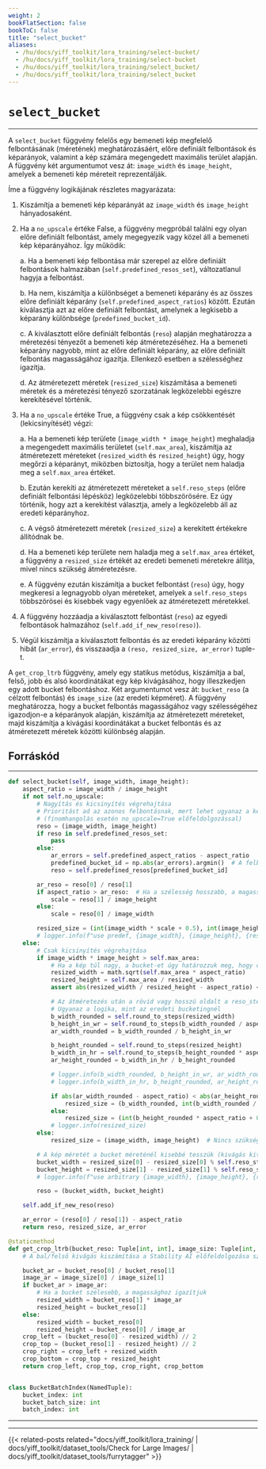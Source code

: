 ```yaml
---
weight: 2
bookFlatSection: false
bookToC: false
title: "select_bucket"
aliases:
  - /hu/docs/yiff_toolkit/lora_training/select-bucket/
  - /hu/docs/yiff_toolkit/lora_training/select-bucket
  - /hu/docs/yiff_toolkit/lora_training/select_bucket/
  - /hu/docs/yiff_toolkit/lora_training/select_bucket
---
```


<!--markdownlint-disable MD025 -->

# `select_bucket`

---

A `select_bucket` függvény felelős egy bemeneti kép megfelelő felbontásának (méretének) meghatározásáért, előre definiált felbontások és képarányok, valamint a kép számára megengedett maximális terület alapján. A függvény két argumentumot vesz át: `image_width` és `image_height`, amelyek a bemeneti kép méreteit reprezentálják.

Íme a függvény logikájának részletes magyarázata:

1. Kiszámítja a bemeneti kép képarányát az `image_width` és `image_height` hányadosaként.

2. Ha a `no_upscale` értéke False, a függvény megpróbál találni egy olyan előre definiált felbontást, amely megegyezik vagy közel áll a bemeneti kép képarányához. Így működik:

   a. Ha a bemeneti kép felbontása már szerepel az előre definiált felbontások halmazában (`self.predefined_resos_set`), változatlanul hagyja a felbontást.

   b. Ha nem, kiszámítja a különbséget a bemeneti képarány és az összes előre definiált képarány (`self.predefined_aspect_ratios`) között. Ezután kiválasztja azt az előre definiált felbontást, amelynek a legkisebb a képarány különbsége (`predefined_bucket_id`).

   c. A kiválasztott előre definiált felbontás (`reso`) alapján meghatározza a méretezési tényezőt a bemeneti kép átméretezéséhez. Ha a bemeneti képarány nagyobb, mint az előre definiált képarány, az előre definiált felbontás magasságához igazítja. Ellenkező esetben a szélességhez igazítja.

   d. Az átméretezett méretek (`resized_size`) kiszámítása a bemeneti méretek és a méretezési tényező szorzatának legközelebbi egészre kerekítésével történik.

3. Ha a `no_upscale` értéke True, a függvény csak a kép csökkentését (lekicsinyítését) végzi:

   a. Ha a bemeneti kép területe (`image_width * image_height`) meghaladja a megengedett maximális területet (`self.max_area`), kiszámítja az átméretezett méreteket (`resized_width` és `resized_height`) úgy, hogy megőrzi a képarányt, miközben biztosítja, hogy a terület nem haladja meg a `self.max_area` értéket.

   b. Ezután kerekíti az átméretezett méreteket a `self.reso_steps` (előre definiált felbontási lépésköz) legközelebbi többszörösére. Ez úgy történik, hogy azt a kerekítést választja, amely a legközelebb áll az eredeti képarányhoz.

   c. A végső átméretezett méretek (`resized_size`) a kerekített értékekre állítódnak be.

   d. Ha a bemeneti kép területe nem haladja meg a `self.max_area` értéket, a függvény a `resized_size` értékét az eredeti bemeneti méretekre állítja, mivel nincs szükség átméretezésre.

   e. A függvény ezután kiszámítja a bucket felbontást (`reso`) úgy, hogy megkeresi a legnagyobb olyan méreteket, amelyek a `self.reso_steps` többszörösei és kisebbek vagy egyenlőek az átméretezett méretekkel.

4. A függvény hozzáadja a kiválasztott felbontást (`reso`) az egyedi felbontások halmazához (`self.add_if_new_reso(reso)`).

5. Végül kiszámítja a kiválasztott felbontás és az eredeti képarány közötti hibát (`ar_error`), és visszaadja a `(reso, resized_size, ar_error)` tuple-t.

A `get_crop_ltrb` függvény, amely egy statikus metódus, kiszámítja a bal, felső, jobb és alsó koordinátákat egy kép kivágásához, hogy illeszkedjen egy adott bucket felbontáshoz. Két argumentumot vesz át: `bucket_reso` (a célzott felbontás) és `image_size` (az eredeti képméret). A függvény meghatározza, hogy a bucket felbontás magasságához vagy szélességéhez igazodjon-e a képarányok alapján, kiszámítja az átméretezett méreteket, majd kiszámítja a kivágási koordinátákat a bucket felbontás és az átméretezett méretek közötti különbség alapján.

## Forráskód

---

```python
def select_bucket(self, image_width, image_height):
    aspect_ratio = image_width / image_height
    if not self.no_upscale:
        # Nagyítás és kicsinyítés végrehajtása
        # Prioritást ad az azonos felbontásnak, mert lehet ugyanaz a képarány
        # (finomhangolás esetén no_upscale=True előfeldolgozással)
        reso = (image_width, image_height)
        if reso in self.predefined_resos_set:
            pass
        else:
            ar_errors = self.predefined_aspect_ratios - aspect_ratio
            predefined_bucket_id = np.abs(ar_errors).argmin()  # A felbontáson kívül a legkisebb képarány hibával rendelkező
            reso = self.predefined_resos[predefined_bucket_id]

        ar_reso = reso[0] / reso[1]
        if aspect_ratio > ar_reso:  # Ha a szélesség hosszabb, a magassághoz igazítjuk
            scale = reso[1] / image_height
        else:
            scale = reso[0] / image_width

        resized_size = (int(image_width * scale + 0.5), int(image_height * scale + 0.5))
        # logger.info(f"use predef, {image_width}, {image_height}, {reso}, {resized_size}")
    else:
        # Csak kicsinyítés végrehajtása
        if image_width * image_height > self.max_area:
            # Ha a kép túl nagy, a bucket-et úgy határozzuk meg, hogy csökkentjük a képarányt megtartva
            resized_width = math.sqrt(self.max_area * aspect_ratio)
            resized_height = self.max_area / resized_width
            assert abs(resized_width / resized_height - aspect_ratio) < 1e-2, "a képarány illegális"

            # Az átméretezés után a rövid vagy hosszú oldalt a reso_steps többszörösévé tesszük: azt választjuk, amelyiknek kisebb a képarány különbsége
            # Ugyanaz a logika, mint az eredeti bucketingnél
            b_width_rounded = self.round_to_steps(resized_width)
            b_height_in_wr = self.round_to_steps(b_width_rounded / aspect_ratio)
            ar_width_rounded = b_width_rounded / b_height_in_wr

            b_height_rounded = self.round_to_steps(resized_height)
            b_width_in_hr = self.round_to_steps(b_height_rounded * aspect_ratio)
            ar_height_rounded = b_width_in_hr / b_height_rounded

            # logger.info(b_width_rounded, b_height_in_wr, ar_width_rounded)
            # logger.info(b_width_in_hr, b_height_rounded, ar_height_rounded)

            if abs(ar_width_rounded - aspect_ratio) < abs(ar_height_rounded - aspect_ratio):
                resized_size = (b_width_rounded, int(b_width_rounded / aspect_ratio + 0.5))
            else:
                resized_size = (int(b_height_rounded * aspect_ratio + 0.5), b_height_rounded)
            # logger.info(resized_size)
        else:
            resized_size = (image_width, image_height)  # Nincs szükség átméretezésre

        # A kép méretét a bucket méreténél kisebbé tesszük (kivágás kitöltés nélkül)
        bucket_width = resized_size[0] - resized_size[0] % self.reso_steps
        bucket_height = resized_size[1] - resized_size[1] % self.reso_steps
        # logger.info(f"use arbitrary {image_width}, {image_height}, {resized_size}, {bucket_width}, {bucket_height}")

        reso = (bucket_width, bucket_height)

    self.add_if_new_reso(reso)

    ar_error = (reso[0] / reso[1]) - aspect_ratio
    return reso, resized_size, ar_error

@staticmethod
def get_crop_ltrb(bucket_reso: Tuple[int, int], image_size: Tuple[int, int]):
    # A bal/felső kivágás kiszámítása a Stability AI előfeldolgozása szerint. A jobb oldali kivágás a tükrözési augmentációhoz számítódik.

    bucket_ar = bucket_reso[0] / bucket_reso[1]
    image_ar = image_size[0] / image_size[1]
    if bucket_ar > image_ar:
        # Ha a bucket szélesebb, a magassághoz igazítjuk
        resized_width = bucket_reso[1] * image_ar
        resized_height = bucket_reso[1]
    else:
        resized_width = bucket_reso[0]
        resized_height = bucket_reso[0] / image_ar
    crop_left = (bucket_reso[0] - resized_width) // 2
    crop_top = (bucket_reso[1] - resized_height) // 2
    crop_right = crop_left + resized_width
    crop_bottom = crop_top + resized_height
    return crop_left, crop_top, crop_right, crop_bottom


class BucketBatchIndex(NamedTuple):
    bucket_index: int
    bucket_batch_size: int
    batch_index: int
```

---

---

{{< related-posts related="docs/yiff_toolkit/lora_training/ | docs/yiff_toolkit/dataset_tools/Check for Large Images/ | docs/yiff_toolkit/dataset_tools/furrytagger" >}}
